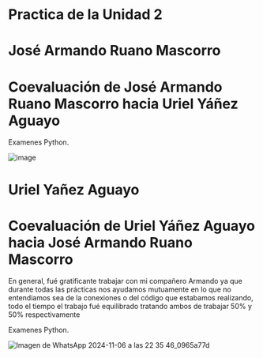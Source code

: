 # Practica de la Unidad 2
# José Armando Ruano Mascorro

# Coevaluación de José Armando Ruano Mascorro hacia Uriel Yáñez Aguayo

Examenes Python.

![image](https://github.com/user-attachments/assets/f345c4d5-1fd6-47a5-be62-5a13e7e84e51)


# Uriel Yañez Aguayo

# Coevaluación de Uriel Yáñez Aguayo hacia José Armando Ruano Mascorro
En general, fué gratificante trabajar con mi compañero Armando ya que durante todas las prácticas nos ayudamos mutuamente en lo que no entendiamos sea de la conexiones o del código que estabamos realizando, todo el tiempo el trabajo fué equilibrado tratando ambos de trabajar 50% y 50% respectivamente

Examenes Python.

![Imagen de WhatsApp 2024-11-06 a las 22 35 46_0965a77d](https://github.com/user-attachments/assets/72a7303c-8a35-4071-a1e3-171d4c9c0b63)



